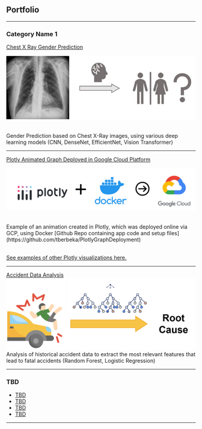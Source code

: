 ## Portfolio

---

### Category Name 1 

[Chest X Ray Gender Prediction](DeepLearningProject/XRay)
<p><a href="DeepLearningProject/XRay"><img src="images/xray.JPG?raw=true"/> </a><p><br>
Gender Prediction based on Chest X-Ray images, using various deep learning models (CNN, DenseNet, EfficientNet, Vision Transformer)

---
[Plotly Animated Graph Deployed in Google Cloud Platform](https://plotlygraphno3-rsdqqpj3ga-nn.a.run.app/) 
<p><a href="https://plotlygraphno3-rsdqqpj3ga-nn.a.run.app/"><img src="images/plotlygcp.png?raw=true"/></a></p> <br>
Example of an animation created in Plotly, which was deployed online via GCP, using Docker [Github Repo containing app code and setup files](https://github.com/tberbeka/PlotlyGraphDeployment) <br> <br>

[See examples of other Plotly visualizations here.](https://plotlygraphno3-rsdqqpj3ga-nn.a.run.app/) <br>

---
[Accident Data Analysis](/pdf/Accident_RandomForest.pdf) 
<img src="images/rootcauseforest.png?raw=true"/> <br>
Analysis of historical accident data to extract the most relevant features that lead to fatal accidents (Random Forest, Logistic Regression)

---

### TBD

- [TBD](/vertopal.com_Project_Final_Tomasz_Berbeka/68996618df9549afb56ff31830c1a777.md)
- [TBD](/Visu_test_1.html)
- [TBD](/Visu_test_1)
- [TBD](/Visu_test_1)


---
